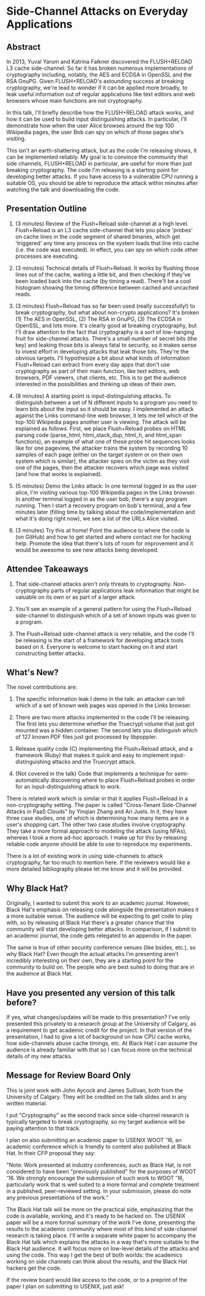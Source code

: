 Side-Channel Attacks on Everyday Applications
=============================================

Abstract
-----------------------------

In 2013, Yuval Yarom and Katrina Falkner discovered the FLUSH+RELOAD L3 cache
side-channel. So far it has broken numerous implementations of cryptography
including, notably, the AES and ECDSA in OpenSSL and the RSA GnuPG. Given
FLUSH+RELOAD's astounding success at breaking cryptography, we're lead to wonder
if it can be applied more broadly, to leak useful information out of regular
applications like text editors and web browsers whose main functions are not
cryptography.

In this talk, I'll briefly describe how the FLUSH+RELOAD attack works, and how
it can be used to build input distinguishing attacks. In particular, I'll
demonstrate how when the user Alice browses around the top 100 Wikipedia pages,
the user Bob can spy on which of those pages she's visiting.

This isn't an earth-shattering attack, but as the code I'm releasing shows, it
can be implemented reliably. My goal is to convince the community that side
channels, FLUSH+RELOAD in particular, are useful for more than just breaking
cryptography. The code I'm releasing is a starting point for developing better
attacks. If you have access to a vulnerable CPU running a suitable OS, you
should be able to reproduce the attack within minutes after watching the talk
and downloading the code.

Presentation Outline
-----------------------------

1. (3 minutes) Review of the Flush+Reload side-channel at a high level.
   Flush+Reload is an L3 cache side-channel that lets you place 'probes' on
   cache lines in the code segment of shared binaries, which get 'triggered' any
   time any process on the system loads that line into cache (i.e. the code was
   executed). In effect, you can spy on which code other processes are
   executing.

2. (3 minutes) Technical details of Flush+Reload. It works by flushing those
   lines out of the cache, waiting a little bit, and then checking if they've
   been loaded back into the cache (by timing a read). There'll be a cool
   histogram showing the timing difference between cached and uncached reads.

3. (3 minutes) Flush+Reload has so far been used (really successfully!) to break
   cryptography, but what about non-crypto applications? It's broken (1) The AES
   in OpenSSL, (2) The RSA in GnuPG, (3) The ECDSA in OpenSSL, and lots more.
   It's clearly good at breaking cryptography, but I'll draw attention to the
   fact that cryptography is a sort of low-hanging fruit for side-channel
   attacks. There's a small number of secret bits (the key) and leaking those
   bits is always fatal to security, so it makes sense to invest effort in
   developing attacks that leak those bits. They're the obvious targets. I'll
   hypothesize a bit about what kinds of information Flush+Reload can extract
   from every day apps that don't use cryptography as part of their main
   function, like text editors, web browsers, PDF viewers, chat clients, etc.
   This is to get the audience interested in the possibilities and thinking up
   ideas of their own.

4. (8 minutes) A starting point is input-distinguishing attacks. To distinguish
   between a set of N different inputs to a program you need to learn  bits
   about the input so it should be easy. I implemented an attack against the
   Links command-line web browser, it lets me tell which of the top-100
   Wikipedia pages another user is viewing. The attack will be explained as
   follows. First, we place Flush+Reload probes on HTML parsing code
   (parse_html, html_stack_dup, html_h, and html_span functions), an example of
   what one of these probe hit sequences looks like for one pageview, the
   attacker trains the system by recording 10 samples of each page (either on
   the target system or on their own system which is similar), the attacker
   spies on the victim as they visit one of the pages, then the attacker
   recovers which page was visited (and how that works is explained).

5. (5 minutes) Demo the Links attack: In one terminal logged in as the user
   alice, I'm visiting various top-100 Wikipedia pages in the Links browser. In
   another terminal logged in as the user bob, there's a spy program running.
   Then I start a recovery program on bob's terminal, and a few minutes later
   (filling time by talking about the code/implementation and what it's doing
   right now), we see a list of the URLs Alice visited.

6. (3 minutes) Try this at home! Point the audience to where the code is (on
   GitHub) and how to get started and where contact me for hacking help. Promote
   the idea that there's lots of room for improvement and it would be awesome to
   see new attacks being developed.

Attendee Takeaways
-----------------------------

1. That side-channel attacks aren't only threats to cryptography.
   Non-cryptography parts of regular applications leak information that might be
   valuable on its own or as part of a larger attack.

2. You'll see an example of a general pattern for using the Flush+Reload
   side-channel to distinguish which of a set of known inputs was given to
   a program.

3. The Flush+Reload side-channel attack is very reliable, and the code I'll be
   releasing is the start of a framework for developing attack tools based on
   it. Everyone is welcome to start hacking on it and start constructing better
   attacks.

What's New?
-----------------------------

The novel contributions are:

1. The specific information leak I demo in the talk: an attacker can tell which
   of a set of known web pages was opened in the Links browser.

2. There are two more attacks implemented in the code I'll be releasing. The
   first lets you determine whether the Truecrypt volume that just got mounted
   was a hidden container. The second lets you distinguish which of 127 known
   PDF files just got processed by libpoppler.

3. Release quality code (C) implementing the Flush+Reload attack, and
   a framework (Ruby) that makes it quick and easy to implement
   input-distinguishing attacks and the Truecrypt attack.

4. (Not covered in the talk) Code that implements a technique for
   semi-automatically discovering where to place Flush+Reload probes in order
   for an input-distinguishing attack to work.

There is related work which is similar in that it applies Flush+Reload in
a non-cryptography setting. The paper is called "Cross-Tenant Side-Channel
Attacks in PaaS Clouds" by Yinqian Zhang and Ari Juels. In it, they have three
case studies, one of which is determining how many items are in a user's
shopping cart. The other two case studies involve cryptography. They take a more
formal approach to modeling the attack (using NFAs), whereas I took a more
ad-hoc approach. I make up for this by releasing reliable code anyone should be
able to use to reproduce my experiments.

There is a lot of existing work in using side-channels to attack cryptography,
far too much to mention here. If the reviewers would like a more detailed
bibliography please let me know and it will be provided.


Why Black Hat?
-----------------------------

Originally, I wanted to submit this work to an academic journal. However, Black
Hat's emphasis on releasing code alongside the presentation makes it a more
suitable venue. The audience will be expecting to get code to play with, so by
releasing at Black Hat there's a greater chance that the community will start
developing better attacks. In comparison, if I submit to an academic journal,
the code gets relegated to an appendix in the paper.

The same is true of other security conference venues (like bsides, etc.), so why
Black Hat? Even though the actual attacks I'm presenting aren't incredibly
interesting on their own, they are a starting point for the community to build
on. The people who are best suited to doing that are in the audience at Black
Hat.

Have you presented any version of this talk before?
-----------------------------

If yes, what changes/updates will be made to this presentation? I've only
presented this privately to a research group at the University of Calgary, as
a requirement to get academic credit for the project. In that version of the
presentation, I had to give a lot of background on how CPU cache works, how
side-channels abuse cache timings, etc. At Black Hat I can assume the audience
is already familiar with that so I can focus more on the technical details of my
new attacks.

Message for Review Board Only
-----------------------------

This is joint work with John Aycock and James Sullivan, both from the University
of Calgary. They will be credited on the talk slides and in any written
material.

I put "Cryptography" as the second track since side-channel research is
typically targeted to break cryptography, so my target audience will be paying
attention to that track.

I plan on also submitting an academic paper to USENIX WOOT '16, an academic
conference which is friendly to content also published at Black Hat. In their
CFP proposal they say:

"Note: Work presented at industry conferences, such as Black Hat, is not
considered to have been "previously published" for the purposes of WOOT '16. We
strongly encourage the submission of such work to WOOT '16, particularly work
that is well suited to a more formal and complete treatment in a published,
peer-reviewed setting. In your submission, please do note any previous
presentations of the work."

The Black Hat talk will be more on the practical side, emphasizing that the code
is available, working, and it's ready to be hacked on. The USENIX paper will be
a more formal summary of the work I've done, presenting the results to the
academic community where most of this kind of side-channel research is taking
place. I'll write a separate white paper to accompany the Black Hat talk which
explains the attacks in a way that's more suitable to the Black Hat audience. It
will focus more on low-level details of the attacks and using the code. This way
I get the best of both worlds: the academics working on side channels can think
about the results, and the Black Hat hackers get the code.

If the review board would like access to the code, or to a preprint of the paper
I plan on submitting to USENIX, just ask!
